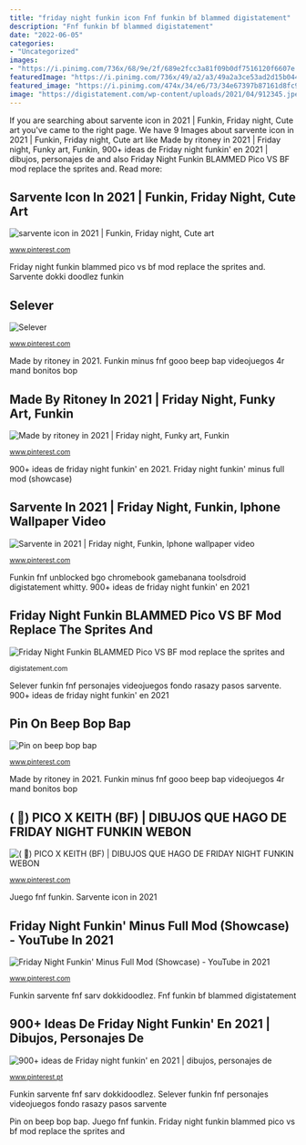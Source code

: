 ```yaml
---
title: "friday night funkin icon Fnf funkin bf blammed digistatement"
description: "Fnf funkin bf blammed digistatement"
date: "2022-06-05"
categories:
- "Uncategorized"
images:
- "https://i.pinimg.com/736x/68/9e/2f/689e2fcc3a81f09b0df7516120f6607e.jpg"
featuredImage: "https://i.pinimg.com/736x/49/a2/a3/49a2a3ce53ad2d15b044f72a560aa867.jpg"
featured_image: "https://i.pinimg.com/474x/34/e6/73/34e67397b87161d8fc9595088190169f.jpg"
image: "https://digistatement.com/wp-content/uploads/2021/04/912345.jpeg"
---
```


If you are searching about sarvente icon in 2021 | Funkin, Friday night, Cute art you've came to the right page. We have 9 Images about sarvente icon in 2021 | Funkin, Friday night, Cute art like Made by ritoney in 2021 | Friday night, Funky art, Funkin, 900+ ideas de Friday night funkin&#039; en 2021 | dibujos, personajes de and also Friday Night Funkin BLAMMED Pico VS BF mod replace the sprites and. Read more:

## Sarvente Icon In 2021 | Funkin, Friday Night, Cute Art

![sarvente icon in 2021 | Funkin, Friday night, Cute art](https://i.pinimg.com/736x/68/9e/2f/689e2fcc3a81f09b0df7516120f6607e.jpg "900+ ideas de friday night funkin&#039; en 2021")

<small>www.pinterest.com</small>

Friday night funkin blammed pico vs bf mod replace the sprites and. Sarvente dokki doodlez funkin

## Selever

![Selever](https://i.pinimg.com/736x/37/f6/6b/37f66bc6a5f32b34e19e033ddd7e36ea.jpg "Funkin minus fnf gooo beep bap videojuegos 4r mand bonitos bop")

<small>www.pinterest.com</small>

Made by ritoney in 2021. Funkin minus fnf gooo beep bap videojuegos 4r mand bonitos bop

## Made By Ritoney In 2021 | Friday Night, Funky Art, Funkin

![Made by ritoney in 2021 | Friday night, Funky art, Funkin](https://i.pinimg.com/736x/12/54/84/12548476cac53c2ea14dc1a30c809f3e.jpg "Sarvente icon in 2021")

<small>www.pinterest.com</small>

900+ ideas de friday night funkin&#039; en 2021. Friday night funkin&#039; minus full mod (showcase)

## Sarvente In 2021 | Friday Night, Funkin, Iphone Wallpaper Video

![Sarvente in 2021 | Friday night, Funkin, Iphone wallpaper video](https://i.pinimg.com/236x/33/08/25/33082511f51b9864b8210257cc5aa663.jpg?nii=t "Sarvente in 2021")

<small>www.pinterest.com</small>

Funkin fnf unblocked bgo chromebook gamebanana toolsdroid digistatement whitty. 900+ ideas de friday night funkin&#039; en 2021

## Friday Night Funkin BLAMMED Pico VS BF Mod Replace The Sprites And

![Friday Night Funkin BLAMMED Pico VS BF mod replace the sprites and](https://digistatement.com/wp-content/uploads/2021/04/912345.jpeg "Funkin fnf unblocked bgo chromebook gamebanana toolsdroid digistatement whitty")

<small>digistatement.com</small>

Selever funkin fnf personajes videojuegos fondo rasazy pasos sarvente. 900+ ideas de friday night funkin&#039; en 2021

## Pin On Beep Bop Bap

![Pin on beep bop bap](https://i.pinimg.com/736x/cb/61/89/cb618956be7b1579de6fa31929b27ff1.jpg "Sarvente icon in 2021")

<small>www.pinterest.com</small>

Made by ritoney in 2021. Funkin minus fnf gooo beep bap videojuegos 4r mand bonitos bop

## ( 🥡) PICO X KEITH (BF) | DIBUJOS QUE HAGO DE FRIDAY NIGHT FUNKIN WEBON

![( 🥡) PICO X KEITH (BF) | DIBUJOS QUE HAGO DE FRIDAY NIGHT FUNKIN WEBON](https://i.pinimg.com/736x/59/4f/34/594f348b47b9b55ddbce434891f35c3b.jpg "Juego fnf funkin")

<small>www.pinterest.com</small>

Juego fnf funkin. Sarvente icon in 2021

## Friday Night Funkin&#039; Minus Full Mod (Showcase) - YouTube In 2021

![Friday Night Funkin&#039; Minus Full Mod (Showcase) - YouTube in 2021](https://i.pinimg.com/736x/49/a2/a3/49a2a3ce53ad2d15b044f72a560aa867.jpg "Juego fnf funkin")

<small>www.pinterest.com</small>

Funkin sarvente fnf sarv dokkidoodlez. Fnf funkin bf blammed digistatement

## 900+ Ideas De Friday Night Funkin&#039; En 2021 | Dibujos, Personajes De

![900+ ideas de Friday night funkin&#039; en 2021 | dibujos, personajes de](https://i.pinimg.com/474x/34/e6/73/34e67397b87161d8fc9595088190169f.jpg "Made by ritoney in 2021")

<small>www.pinterest.pt</small>

Funkin sarvente fnf sarv dokkidoodlez. Selever funkin fnf personajes videojuegos fondo rasazy pasos sarvente

Pin on beep bop bap. Juego fnf funkin. Friday night funkin blammed pico vs bf mod replace the sprites and
